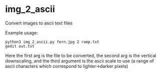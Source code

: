 # img_2_ascii
Convert images to ascii text files

Example usage:

```shell
python3 img_2_ascii.py fern.jpg 2 ramp.txt
gedit out.txt
```

Here the first arg is the file to be converted, the second arg is the vertical downscaling, and the 
third argument is the ascii scale to use (a range of ascii characters which correspond to lighter->darker pixels)
